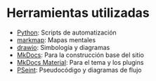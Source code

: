 # Herramientas utilizadas 

- [Python](https://www.python.org): Scripts de automatización
- [markmap](https://markmap.js.org): Mapas mentales
- [drawio](https://app.diagrams.net): Simbología y diagramas
- [MkDocs](https://www.mkdocs.org): Para la construcción base del sitio
- [MkDocs Material](https://squidfunk.github.io/mkdocs-material/): Para el tema y los plugins
- [PSeint](http://pseint.sourceforge.net): Pseudocódigo y diagramas de flujo